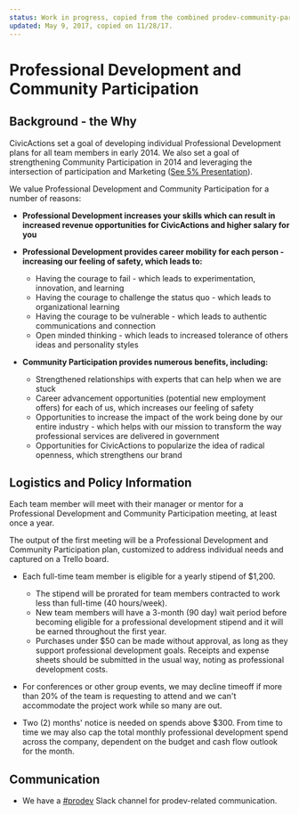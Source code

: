 ```yaml
---
status: Work in progress, copied from the combined prodev-community-participation file before it was split into two topics
updated: May 9, 2017, copied on 11/28/17.
---
```


# Professional Development and Community Participation

## Background - the Why

CivicActions set a goal of developing individual Professional Development plans for all team members in early 2014. We also set a goal of strengthening Community Participation in 2014 and leveraging the intersection of participation and Marketing ([See 5% Presentation](https://docs.google.com/presentation/d/1GuEXsq8m80Sl9Jk2GE_b2oKsk38F11Vc5m7B8M8rGaA/edit#slide=id.g235778c_0_2)).

We value Professional Development and Community Participation for a number of reasons:

*   **Professional Development increases your skills which can result in increased revenue opportunities for CivicActions and higher salary for you**

*   **Professional Development provides career mobility for each person - increasing our feeling of safety, which leads to:**

    *   Having the courage to fail - which leads to experimentation, innovation, and learning
    *   Having the courage to challenge the status quo - which leads to organizational learning
    *   Having the courage to be vulnerable - which leads to authentic communications and connection
    *   Open minded thinking - which leads to increased tolerance of others ideas and personality styles

*   **Community Participation provides numerous benefits, including:**

    *   Strengthened relationships with experts that can help when we are stuck
    *   Career advancement opportunities (potential new employment offers) for each of us, which increases our feeling of safety
    *   Opportunities to increase the impact of the work being done by our entire industry - which helps with our mission to transform the way professional services are delivered in government
    *   Opportunities for CivicActions to popularize the idea of radical openness, which strengthens our brand

## Logistics and Policy Information

Each team member will meet with their manager or mentor for a Professional Development and Community Participation meeting, at least once a year.

The output of the first meeting will be a Professional Development and Community Participation plan, customized to address individual needs and captured on a Trello board.

*   Each full-time team member is eligible for a yearly stipend of $1,200.

    *   The stipend will be prorated for team members contracted to work less than full-time (40 hours/week).
    *   New team members will have a 3-month (90 day) wait period before becoming eligible for a professional development stipend and it will be earned throughout the first year.
    *   Purchases under $50 can be made without approval, as long as they support professional development goals. Receipts and expense sheets should be submitted in the usual way, noting as professional development costs.

*   For conferences or other group events, we may decline timeoff if more than 20% of the team is requesting to attend and we can't accommodate the project work while so many are out.

*   Two (2) months' notice is needed on spends above $300. From time to time we may also cap the total monthly professional development spend across the company, dependent on the budget and cash flow outlook for the month.

## Communication

*   We have a [#prodev](https://civicactions.slack.com/messages/prodev) Slack channel for prodev-related communication.

